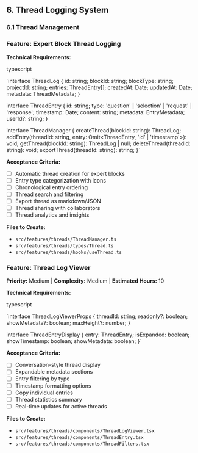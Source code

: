 ## 6. Thread Logging System

### 6.1 Thread Management

### **Feature: Expert Block Thread Logging**

**Technical Requirements:**

typescript

`interface ThreadLog {
  id: string;
  blockId: string;
  blockType: string;
  projectId: string;
  entries: ThreadEntry[];
  createdAt: Date;
  updatedAt: Date;
  metadata: ThreadMetadata;
}

interface ThreadEntry {
  id: string;
  type: 'question' | 'selection' | 'request' | 'response';
  timestamp: Date;
  content: string;
  metadata: EntryMetadata;
  userId?: string;
}

interface ThreadManager {
  createThread(blockId: string): ThreadLog;
  addEntry(threadId: string, entry: Omit<ThreadEntry, 'id' | 'timestamp'>): void;
  getThread(blockId: string): ThreadLog | null;
  deleteThread(threadId: string): void;
  exportThread(threadId: string): string;
}`

**Acceptance Criteria:**

- [ ]  Automatic thread creation for expert blocks
- [ ]  Entry type categorization with icons
- [ ]  Chronological entry ordering
- [ ]  Thread search and filtering
- [ ]  Export thread as markdown/JSON
- [ ]  Thread sharing with collaborators
- [ ]  Thread analytics and insights

**Files to Create:**

- `src/features/threads/ThreadManager.ts`
- `src/features/threads/types/Thread.ts`
- `src/features/threads/hooks/useThread.ts`

### **Feature: Thread Log Viewer**

**Priority:** Medium | **Complexity:** Medium | **Estimated Hours:** 10

**Technical Requirements:**

typescript

`interface ThreadLogViewerProps {
  threadId: string;
  readonly?: boolean;
  showMetadata?: boolean;
  maxHeight?: number;
}

interface ThreadEntryDisplay {
  entry: ThreadEntry;
  isExpanded: boolean;
  showTimestamp: boolean;
  showMetadata: boolean;
}`

**Acceptance Criteria:**

- [ ]  Conversation-style thread display
- [ ]  Expandable metadata sections
- [ ]  Entry filtering by type
- [ ]  Timestamp formatting options
- [ ]  Copy individual entries
- [ ]  Thread statistics summary
- [ ]  Real-time updates for active threads

**Files to Create:**

- `src/features/threads/components/ThreadLogViewer.tsx`
- `src/features/threads/components/ThreadEntry.tsx`
- `src/features/threads/components/ThreadFilters.tsx`